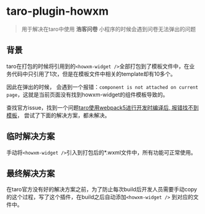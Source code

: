 # taro-plugin-howxm
> 用于解决在taro中使用 **浩客问卷** 小程序的时候会遇到问卷无法弹出的问题

## 背景
taro在打包的时候将引用到的`<howxm-widget />`全部打包到了模板文件中，在业务代码中只引用了1次，但是在模板文件中相关的template却有10多个。

因此在弹出的时候， 会遇到一个报错：`component is not attached on current page`，这就是当前页面没有找到howxm-widget的组件模板导致的。

查找官方issue，找到一个问题[taro使用webpack5进行开发时编译后, 报错找不到模板](https://github.com/NervJS/taro/issues/12553)，
尝试了下面的解决方案，都未解决。

## 临时解决方案
手动将`<howxm-widget />`引入到打包后的*.wxml文件中，所有功能可正常使用。

## 最终解决方案
在taro官方没有好的解决方案之前，为了防止每次build后开发人员需要手动copy的这个过程，写了这个插件，在build之后自动添加`<howxm-widget />`
到对应的文件中。
